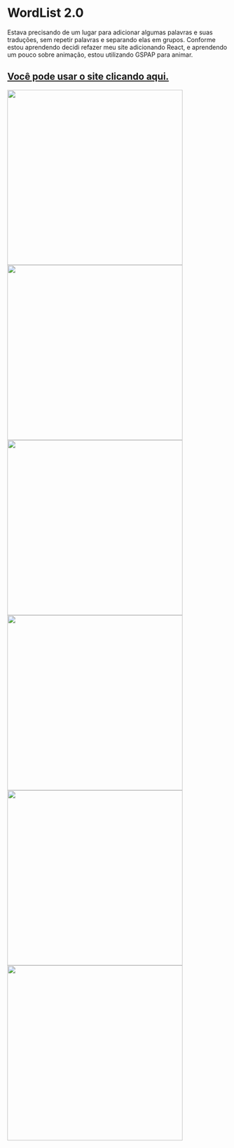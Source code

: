 

# WordList 2.0

Estava precisando de um lugar para adicionar algumas palavras e suas traduções, sem repetir palavras e separando elas em grupos.
Conforme estou aprendendo decidi refazer meu site adicionando React, e aprendendo um pouco sobre animação, estou utilizando GSPAP para animar.

## [Você pode usar o site clicando aqui.](https://word-list2-0.vercel.app/)

<div style="display: inline_block">
<img src="https://user-images.githubusercontent.com/88716893/147806180-2f808517-3bf4-429d-b6ae-862915be339b.jpg" width="400px" />
<img src="https://user-images.githubusercontent.com/88716893/148469219-4e5134c9-b4d7-4b91-a399-6c5ec49a2941.jpg" width="400px" />
<img src="https://user-images.githubusercontent.com/88716893/148469251-c6948045-2843-4482-b9f0-3b5e16978dc7.jpg" width="400px"/>
<img src="https://user-images.githubusercontent.com/88716893/148469324-fc610040-167a-4de1-b366-612735455ee3.jpg" width="400px"/>
<img src="https://user-images.githubusercontent.com/88716893/148469370-0af1ee35-f66c-41b9-b33e-c8c4af21789e.jpg" width="400px"/>
<img src="https://user-images.githubusercontent.com/88716893/148626745-1df55c21-2fd3-4c9a-9efe-4637acc915ab.jpg" width="400px"/>  
</div>








